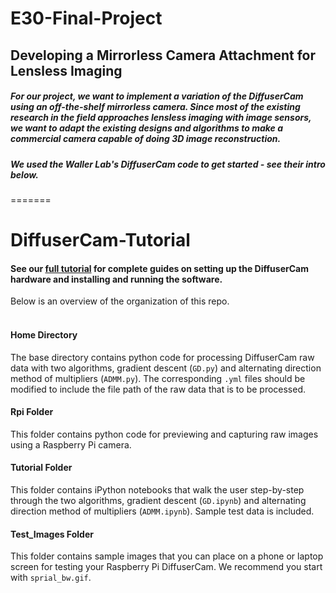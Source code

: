 # E30-Final-Project
## Developing a Mirrorless Camera Attachment for Lensless Imaging

##### For our project, we want to implement a variation of the DiffuserCam using an off-the-shelf mirrorless camera. Since most of the existing research in the field approaches lensless imaging with image sensors, we want to adapt the existing designs and algorithms to make a commercial camera capable of doing 3D image reconstruction. 

##### We used the Waller Lab's DiffuserCam code to get started - see their intro below.

=======

# DiffuserCam-Tutorial
#### See our [full tutorial](https://waller-lab.github.io/DiffuserCam/tutorial) for complete guides on setting up the DiffuserCam hardware and installing and running the software.
Below is an overview of the organization of this repo.
<br><br>

#### Home Directory
The base directory contains python code for processing DiffuserCam raw data with two algorithms, gradient descent (`GD.py`) and alternating direction method of multipliers (`ADMM.py`). The corresponding `.yml` files should be modified to include the file path of the raw data that is to be processed. 

#### Rpi Folder
This folder contains python code for previewing and capturing raw images using a Raspberry Pi camera.

#### Tutorial Folder
This folder contains iPython notebooks that walk the user step-by-step through the two algorithms, gradient descent (`GD.ipynb`) and alternating direction method of multipliers (`ADMM.ipynb`). Sample test data is included.

#### Test_Images Folder
This folder contains sample images that you can place on a phone or laptop screen for testing your Raspberry Pi DiffuserCam. We recommend you start with `sprial_bw.gif`.



 

